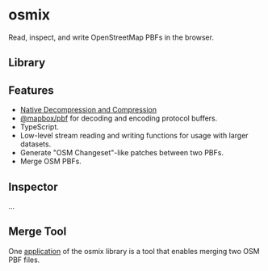 # osmix
Read, inspect, and write OpenStreetMap PBFs in the browser. 

## Library

## Features
- [Native Decompression and Compression](https://developer.mozilla.org/en-US/docs/Web/API/Compression_Streams_API)
- [@mapbox/pbf](https://github.com/mapbox/pbf) for decoding and encoding protocol buffers.
- TypeScript.
- Low-level stream reading and writing functions for usage with larger datasets.
- Generate "OSM Changeset"-like patches between two PBFs.
- Merge OSM PBFs.

## Inspector
...

## Merge Tool 
One [application](https://merge.osmix.dev) of the osmix library is a tool that enables merging two OSM PBF files.


